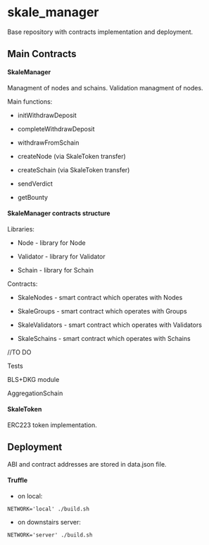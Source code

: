# skale_manager
Base repository with contracts implementation and deployment. 


## Main Contracts

#### SkaleManager

Managment of nodes and schains. Validation managment of nodes.

Main functions: 

- initWithdrawDeposit

- completeWithdrawDeposit

- withdrawFromSchain

- createNode (via SkaleToken transfer)

- createSchain (via SkaleToken transfer)

- sendVerdict

- getBounty

#### SkaleManager contracts structure

Libraries:

- Node - library for Node

- Validator - library for Validator

- Schain - library for Schain

Contracts:

- SkaleNodes - smart contract which operates with Nodes

- SkaleGroups - smart contract which operates with Groups

- SkaleValidators - smart contract which operates with Validators

- SkaleSchains - smart contract which operates with Schains

//TO DO

Tests

BLS+DKG module

AggregationSchain

#### SkaleToken

ERC223 token implementation. 

## Deployment

ABI and contract addresses are stored in data.json file.  

#### Truffle

- on local:

```
NETWORK='local' ./build.sh 
```

- on downstairs server:

```
NETWORK='server' ./build.sh
```
